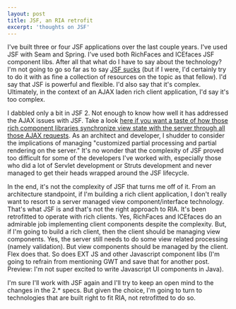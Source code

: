 ```yaml
---
layout: post
title: JSF, an RIA retrofit
excerpt: 'thoughts on JSF'
---
```

I've built three or four JSF applications over the last couple years.  I've used JSF with Seam and Spring.  I've used both RichFaces and ICEfaces JSF component libs.  After all that what do I have to say about the technology?  I'm not going to go so far as to say <a href="http://ptrthomas.wordpress.com/2009/05/15/jsf-sucks/">JSF sucks</a> (but if I were, I'd certainly try to do it with as fine a collection of resources on the topic as that fellow).  I'd say that JSF is powerful and flexible.  I'd also say that it's complex.  Ultimately, in the context of an AJAX laden rich client application, I'd say it's too complex.  

I dabbled only a bit in JSF 2.  Not enough to know how well it has addressed the AJAX issues with JSF.  Take a look <a href="http://java.dzone.com/news/icefaces-20-and-jsf-20">here if you want a taste of how those rich component libraries synchronize view state with the server through all those AJAX requests</a>.  As an architect and developer, I shudder to consider the implications of managing "customized partial processing and partial rendering on the server."  It's no wonder that the complexity of JSF proved too difficult for some of the developers I've worked with, especially those who did a lot of Servlet development or Struts development and never managed to get their heads wrapped around the JSF lifecycle.

In the end, it's not the complexity of JSF that turns me off of it.  From an architecture standpoint, if I'm building a rich client application, I don't really want to resort to a server managed view component/interface technology.  That's what JSF is and that's not the right approach to RIA.  It's been retrofitted to operate with rich clients.  Yes, RichFaces and ICEfaces do an admirable job implementing client components despite the complexity.  But, if I'm going to build a rich client, then the client should be managing view components.  Yes, the server still needs to do some view related processing (namely validation).  But view components should be managed by the client.  Flex does that.  So does EXT JS and other Javascript component libs (I'm going to refrain from mentioning GWT and save that for another post.  Preview:  I'm not super excited to write Javascript UI components in Java).

I'm sure I'll work with JSF again and I'll try to keep an open mind to the changes in the 2.* specs.  But given the choice, I'm going to turn to technologies that are built right to fit RIA, not retrofitted to do so.  
